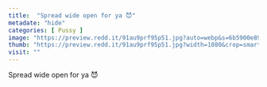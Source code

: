 ```yaml
---
title:  "Spread wide open for ya 😈"
metadate: "hide"
categories: [ Pussy ]
image: "https://preview.redd.it/91au9prf95p51.jpg?auto=webp&s=6b5900e8907f1bf847d7633c071953164c4ca21c"
thumb: "https://preview.redd.it/91au9prf95p51.jpg?width=1080&crop=smart&auto=webp&s=254e8cb780991c9937f81d8198957a6ea6c854cc"
visit: ""
---
```

Spread wide open for ya 😈
